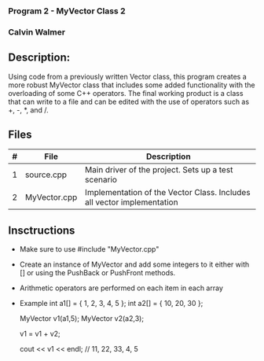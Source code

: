 ### Program 2 - MyVector Class 2

### Calvin Walmer

## Description:

Using code from a previously written Vector class, this program creates a more robust MyVector class that includes some added functionality with the overloading of some C++ operators. The final working product is a class that can write to a file and can be edited with the use of operators such as +, -, *, and /.

## Files

|   #   | File            | Description                                        |
| :---: | --------------- | -------------------------------------------------- |
|   1   | source.cpp      | Main driver of the project. Sets up a test scenario|
|   2   | MyVector.cpp    | Implementation of the Vector Class. Includes all vector implementation|

## Insctructions

- Make sure to use #include "MyVector.cpp"
- Create an instance of MyVector and add some integers to it either with [] or using the PushBack or PushFront methods.
- Arithmetic operators are performed on each item in each array

- Example
    int a1[] = { 1, 2, 3, 4, 5 };
    int a2[] = { 10, 20, 30 };

    MyVector v1(a1,5);
    MyVector v2(a2,3);

    v1 = v1 + v2;

    cout << v1 << endl;
    // 11, 22, 33, 4, 5
